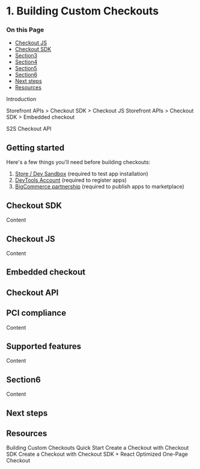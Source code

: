 # 1. Building Custom Checkouts

<div class="otp" id="no-index">

### On this Page
- [Checkout JS](#checkout-js)
- [Checkout SDK](#checkout-sdk)
- [Section3](#section3)
- [Section4](#section4)
- [Section5](#section5)
- [Section6](#section6)
- [Next steps](#next-steps)
- [Resources](#resources)

</div>

Introduction

Storefront APIs > Checkout SDK > Checkout JS
Storefront APIs > Checkout SDK > Embedded checkout

S2S Checkout API

## Getting started
Here's a few things you'll need before building checkouts:
1. [Store / Dev Sandbox](https://www.bigcommerce.com/essentials/free-trial/) (required to test app installation)
2. [DevTools Account](https://devtools.bigcommerce.com/) (required to register apps)
3. [BigCommerce partnership](https://www.bigcommerce.com/partners/) (required to publish apps to marketplace)


## Checkout SDK
Content

## Checkout JS
Content

## Embedded checkout

## Checkout API

## PCI compliance
Content

## Supported features
Content

## Section6
Content

## Next steps

## Resources
Building Custom Checkouts Quick Start
Create a Checkout with Checkout SDK
Create a Checkout with Checkout SDK + React
Optimized One-Page Checkout